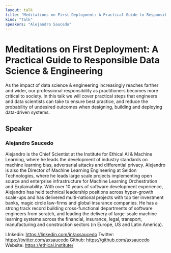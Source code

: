 ```yaml
---
layout: talk
title: "Meditations on First Deployment: A Practical Guide to Responsible Data Science & Engineering"
kind: "Talk"
speakers: "Alejandro Saucedo"
---
```


# Meditations on First Deployment: A Practical Guide to Responsible Data Science & Engineering

As the impact of data science & engineering increasingly reaches farther and wider, our professional responsibility as practitioners becomes more critical to society. In this talk we will cover practical steps that engineers and data scientists can take to ensure best practice, and reduce the probability of undesired outcomes when designing, building and deploying data-driven systems.

## Speaker

### Alejandro Saucedo

Alejandro is the Chief Scientist at the Institute for Ethical AI & Machine Learning, where he leads the development of industry standards on machine learning bias, adversarial attacks and differential privacy. Alejandro is also the Director of Machine Learning Engineering at Seldon Technologies, where he leads large scale projects implementing open source and enterprise infrastructure for Machine Learning Orchestration and Explainability. With over 10 years of software development experience, Alejandro has held technical leadership positions across hyper-growth scale-ups and has delivered multi-national projects with top tier investment banks, magic circle law-firms and global insurance companies. He has a strong track record building cross-functional departments of software engineers from scratch, and leading the delivery of large-scale machine learning systems across the financial, insurance, legal, transport, manufacturing and construction sectors (in Europe, US and Latin America).

LInkedin: https://linkedin.com/in/axsaucedo
Twitter: https://twitter.com/axsaucedo
Github: https://github.com/axsaucedo
Website: https://ethical.institute/
